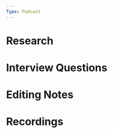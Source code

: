 ```yaml
---
Type: Podcast
---
```

# Research

# Interview Questions

# Editing Notes

# Recordings

[](https://www.notion.soundefined)

[](https://www.notion.soundefined)